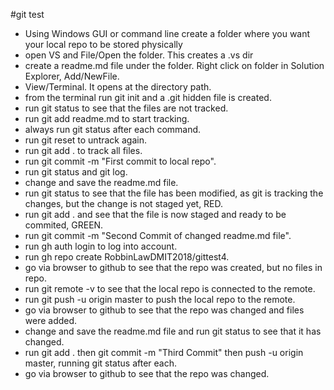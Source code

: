 #git test
- Using Windows GUI or command line create a folder where you want your local repo to be stored physically
- open VS and File/Open the folder. This creates a .vs dir
- create a readme.md file under the folder. Right click on folder in Solution Explorer, Add/NewFile.
- View/Terminal. It opens at the directory path.
- from the terminal run git init and a .git hidden file is created.
- run git status to see that the files are not tracked.
- run git add readme.md to start tracking.
- always run git status after each command.
- run git reset to untrack again.
- run git add . to track all files.
- run git commit -m "First commit to local repo".
- run git status and git log.
- change and save the readme.md file.
- run git status to see that the file has been modified, as git is tracking the changes, but the change is not staged yet, RED.
- run git add . and see that the file is now staged and ready to be commited, GREEN.
- run git commit -m "Second Commit of changed readme.md file".
- run gh auth login to log into account.
- run gh repo create RobbinLawDMIT2018/gittest4.
- go via browser to github to see that the repo was created, but no files in repo.
- run git remote -v to see that the local repo is connected to the remote.
- run git push -u origin master to push the local repo to the remote.
- go via browser to github to see that the repo was changed and files were added.
- change and save the readme.md file and run git status to see that it has changed.
- run git add . then git commit -m "Third Commit" then push -u origin master, running git status after each.
- go via browser to github to see that the repo was changed.